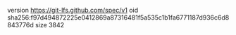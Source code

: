 version https://git-lfs.github.com/spec/v1
oid sha256:f97d494872225e0412869a87316481f5a535c1b1fa6771187d936c6d8843776d
size 3842

